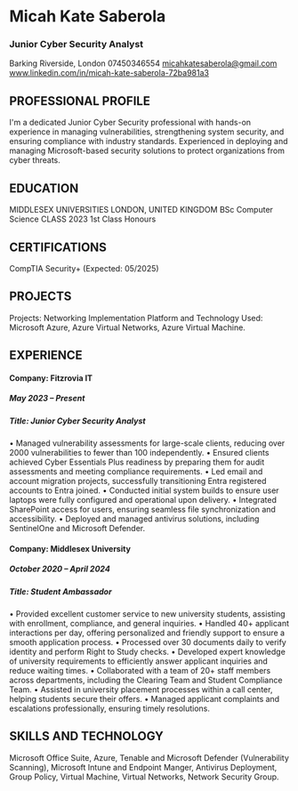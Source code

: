# Micah Kate Saberola
### Junior Cyber Security Analyst 
Barking Riverside, London
07450346554
micahkatesaberola@gmail.com   
www.linkedin.com/in/micah-kate-saberola-72ba981a3
## PROFESSIONAL PROFILE
I'm a dedicated Junior Cyber Security professional with hands-on experience in managing vulnerabilities, strengthening system security, and ensuring compliance with industry standards. Experienced in deploying and managing Microsoft-based security solutions to protect organizations from cyber threats.

## EDUCATION
MIDDLESEX UNIVERSITIES						LONDON, UNITED KINGDOM
BSc Computer Science								CLASS 2023
1st Class Honours

## CERTIFICATIONS
CompTIA Security+ (Expected: 05/2025)

## PROJECTS
Projects: Networking Implementation
Platform and Technology Used: Microsoft Azure, Azure Virtual Networks, Azure Virtual Machine.

## EXPERIENCE
#### Company: Fitzrovia IT						
##### May 2023 – Present
##### Title: Junior Cyber Security Analyst

•	Managed vulnerability assessments for large-scale clients, reducing over 2000 vulnerabilities to fewer than 100 independently. 
•	Ensured clients achieved Cyber Essentials Plus readiness by preparing them for audit assessments and meeting compliance requirements.
•	Led email and account migration projects, successfully transitioning Entra registered accounts to Entra joined.
•	Conducted initial system builds to ensure user laptops were fully configured and operational upon delivery.
•	Integrated SharePoint access for users, ensuring seamless file synchronization and accessibility.
•	Deployed and managed antivirus solutions, including SentinelOne and Microsoft Defender.


#### Company: Middlesex University						
##### October 2020 – April 2024
##### Title: Student Ambassador
•	Provided excellent customer service to new university students, assisting with enrollment, compliance, and general inquiries.
•	Handled 40+ applicant interactions per day, offering personalized and friendly support to ensure a smooth application process.
•	Processed over 30 documents daily to verify identity and perform Right to Study checks.
•	Developed expert knowledge of university requirements to efficiently answer applicant inquiries and reduce waiting times.
•	Collaborated with a team of 20+ staff members across departments, including the Clearing Team and Student Compliance Team.
•	Assisted in university placement processes within a call center, helping students secure their offers.
•	Managed applicant complaints and escalations professionally, ensuring timely resolutions.


## SKILLS AND TECHNOLOGY
Microsoft Office Suite, Azure, Tenable and Microsoft Defender (Vulnerability Scanning), Microsoft Intune and Endpoint Manger, Antivirus Deployment, Group Policy, Virtual Machine, Virtual Networks, Network Security Group. 
